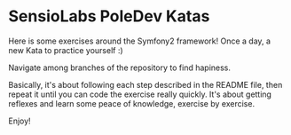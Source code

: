 SensioLabs PoleDev Katas
========================

Here is some exercises around the Symfony2 framework! Once a day, a new Kata to practice yourself :)

Navigate among branches of the repository to find hapiness.

Basically, it's about following each step described in the README file, then repeat it until you can code the exercise really quickly. It's about getting reflexes and learn some peace of knowledge, exercise by exercise.

Enjoy!
